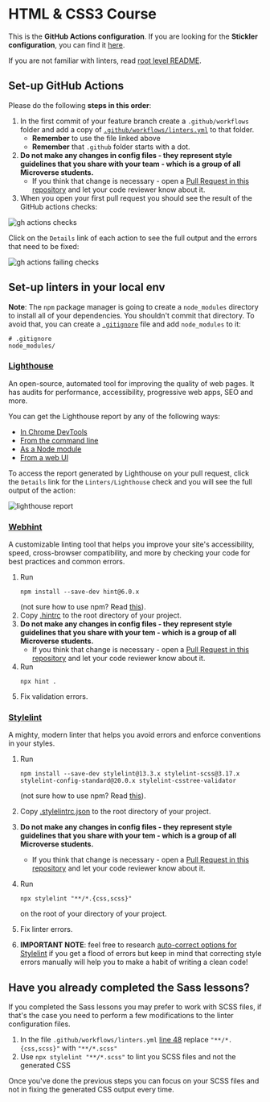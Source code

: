# HTML & CSS3 Course

This is the **GitHub Actions configuration**. If you are looking for the **Stickler configuration**, you can find it [here](https://github.com/microverseinc/linters-config/tree/Stickler/css).

If you are not familiar with linters, read [root level README](../README.md).

## Set-up GitHub Actions

Please do the following **steps in this order**:

1. In the first commit of your feature branch create a `.github/workflows` folder and add a copy of [`.github/workflows/linters.yml`](.github/workflows/linters.yml) to that folder.
   - **Remember** to use the file linked above
   - **Remember** that `.github` folder starts with a dot.
2. **Do not make any changes in config files - they represent style guidelines that you share with your team - which is a group of all Microverse students.**
   - If you think that change is necessary - open a [Pull Request in this repository](../README.md#contributing) and let your code reviewer know about it.
3. When you open your first pull request you should see the result of the GitHub actions checks:

![gh actions checks](../assets/images/gh-actions-html-css-checks.png)

Click on the `Details` link of each action to see the full output and the errors that need to be fixed:

![gh actions failing checks](../assets/images/gh-actions-html-css-failing-checks.png)

## Set-up linters in your local env

**Note**: The `npm` package manager is going to create a `node_modules` directory to install all of your dependencies. You shouldn't commit that directory. To avoid that, you can create a [`.gitignore`](https://git-scm.com/docs/gitignore) file and add `node_modules` to it:

```
# .gitignore
node_modules/
```

### [Lighthouse](https://developers.google.com/web/tools/lighthouse)

An open-source, automated tool for improving the quality of web pages. It has audits for performance, accessibility, progressive web apps, SEO and more.

You can get the Lighthouse report by any of the following ways:

- [In Chrome DevTools](https://developers.google.com/web/tools/lighthouse#devtools)
- [From the command line](https://developers.google.com/web/tools/lighthouse#cli)
- [As a Node module](https://developers.google.com/web/tools/lighthouse#programmatic)
- [From a web UI](https://developers.google.com/web/tools/lighthouse#psi)

To access the report generated by Lighthouse on your pull request, click the `Details` link for the `Linters/Lighthouse` check and you will see the full output of the action:

![lighthouse report](../assets/images/lighthouse-report.png)

### [Webhint](https://webhint.io/)

A customizable linting tool that helps you improve your site's accessibility, speed, cross-browser compatibility, and more by checking your code for best practices and common errors.

1. Run
   ```
   npm install --save-dev hint@6.0.x
   ```
   (not sure how to use npm? Read [this](https://docs.npmjs.com/downloading-and-installing-node-js-and-npm)).
2. Copy [.hintrc](.hintrc) to the root directory of your project.
3. **Do not make any changes in config files - they represent style guidelines that you share with your tem - which is a group of all Microverse students.**
   - If you think that change is necessary - open a [Pull Request in this repository](../README.md#contributing) and let your code reviewer know about it.
4. Run
   ```
   npx hint .
   ```
5. Fix validation errors.

### [Stylelint](https://stylelint.io/)

A mighty, modern linter that helps you avoid errors and enforce conventions in your styles.

1. Run

   ```
   npm install --save-dev stylelint@13.3.x stylelint-scss@3.17.x stylelint-config-standard@20.0.x stylelint-csstree-validator
   ```

   (not sure how to use npm? Read [this](https://docs.npmjs.com/downloading-and-installing-node-js-and-npm)).

2. Copy [.stylelintrc.json](./.stylelintrc.json) to the root directory of your project.
3. **Do not make any changes in config files - they represent style guidelines that you share with your tem - which is a group of all Microverse students.**
   - If you think that change is necessary - open a [Pull Request in this repository](../README.md#contributing) and let your code reviewer know about it.
4. Run
   ```
   npx stylelint "**/*.{css,scss}"
   ```
   on the root of your directory of your project.
5. Fix linter errors.
6. **IMPORTANT NOTE**: feel free to research [auto-correct options for Stylelint](https://stylelint.io/user-guide/cli#autofixing-errors) if you get a flood of errors but keep in mind that correcting style errors manually will help you to make a habit of writing a clean code!

## Have you already completed the Sass lessons?

If you completed the Sass lessons you may prefer to work with SCSS files, if that's the case you need to perform
a few modifications to the linter configuration files.

1. In the file `.github/workflows/linters.yml` [line 48](https://github.com/microverseinc/linters-config/blob/master/html-css/.github/workflows/linters.yml#L48) replace `"**/*.{css,scss}"` with `"**/*.scss"`
2. Use `npx stylelint "**/*.scss"` to lint you SCSS files and not the generated CSS

Once you've done the previous steps you can focus on your SCSS files and not in fixing the generated CSS output
every time.
